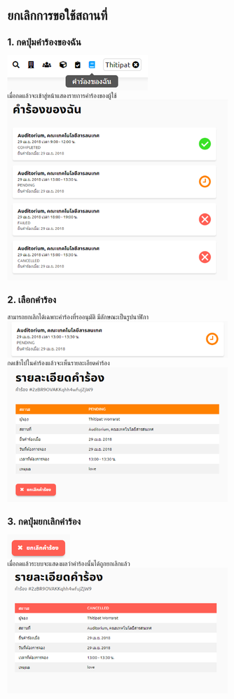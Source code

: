 # ยกเลิกการขอใช้สถานที่
## 1. กดปุ่มคำร้องของฉัน
   ![](../man-img/03.request-status/my-request-button.png)<br>
   เมื่อกดแล้วจะเข้าสู่หน้าแสดงรายการคำร้องของผู้ใช้<br>
   ![](../man-img/03.request-status/my-request.png)<br>
## 2. เลือกคำร้อง
   สามารถยกเลิกได้เฉพาะคำร้องที่รออนุมัติ มีลักษณะเป็นรูปนาฬิกา<br>
   ![](../man-img/04.cancel-request/can-cancel.png)<br>
   กดเข้าไปในคำร้องแล้วจะเห็นรายละเอียดคำร้อง<br>
   ![](../man-img/04.cancel-request/cancel-page.png)<br>
## 3. กดปุ่มยกเลิกคำร้อง
   ![](../man-img/04.cancel-request/cancel-button.png)<br>
   เมื่อกดแล้วระบบจะแสดงผลว่าคำร้องนั้นได้ถูกยกเลิกแล้ว<br>
   ![](../man-img/04.cancel-request/is-cancel.png)<br>
   
